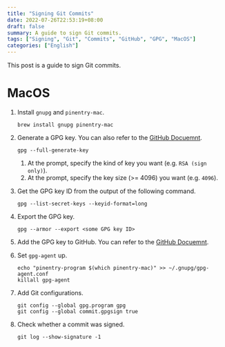 ```yaml
---
title: "Signing Git Commits"
date: 2022-07-26T22:53:19+08:00
draft: false
summary: A guide to sign Git commits.
tags: ["Signing", "Git", "Commits", "GitHub", "GPG", "MacOS"]
categories: ["English"]
---
```


This post is a guide to sign Git commits.

# MacOS

1. Install `gnupg` and `pinentry-mac`.

    ```shell
    brew install gnupg pinentry-mac
    ```

2. Generate a GPG key. You can also refer to the [GitHub Docuemnt](https://docs.github.com/en/authentication/managing-commit-signature-verification/generating-a-new-gpg-key).

    ```shell
    gpg --full-generate-key
    ```
    1. At the prompt, specify the kind of key you want (e.g. `RSA (sign only)`).
    2. At the prompt, specify the key size (>= 4096) you want (e.g. `4096`).

3. Get the GPG key ID from the output of the following command.

    ```shell
    gpg --list-secret-keys --keyid-format=long
    ```

4. Export the GPG key.

    ```shell
    gpg --armor --export <some GPG key ID>
    ```

5. Add the GPG key to GitHub. You can refer to the [GitHub Docuemnt](https://docs.github.com/en/authentication/managing-commit-signature-verification/adding-a-gpg-key-to-your-github-account).

6. Set `gpg-agent` up.

    ```shell
    echo "pinentry-program $(which pinentry-mac)" >> ~/.gnupg/gpg-agent.conf
    killall gpg-agent
    ```

7. Add Git configurations.

    ```shell
    git config --global gpg.program gpg
    git config --global commit.gpgsign true
    ```

8. Check whether a commit was signed.

    ```shell
    git log --show-signature -1
    ```
